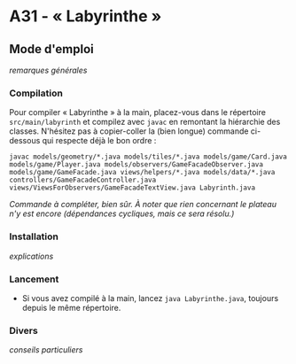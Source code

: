# A31 - « Labyrinthe »

## Mode d'emploi

_remarques générales_

###  Compilation

Pour compiler « Labyrinthe » à la main, placez-vous dans le répertoire `src/main/labyrinth` et compilez avec `javac` en remontant la hiérarchie des classes. N'hésitez pas à copier-coller la (bien longue) commande ci-dessous qui respecte déjà le bon ordre :

```
javac models/geometry/*.java models/tiles/*.java models/game/Card.java models/game/Player.java models/observers/GameFacadeObserver.java models/game/GameFacade.java views/helpers/*.java models/data/*.java
controllers/GameFacadeController.java views/ViewsForObservers/GameFacadeTextView.java Labyrinth.java
```

_Commande à compléter, bien sûr. À noter que rien concernant le plateau n'y est encore (dépendances cycliques, mais ce sera résolu.)_

### Installation

_explications_

### Lancement

- Si vous avez compilé à la main, lancez `java Labyrinthe.java`, toujours depuis le même répertoire.

### Divers

_conseils particuliers_

